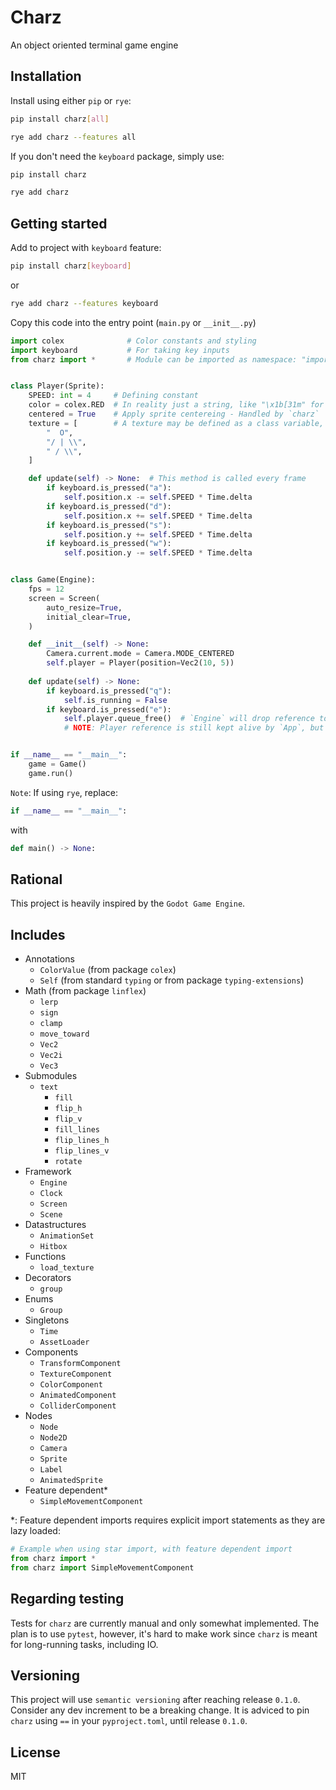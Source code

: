 # Charz

An object oriented terminal game engine

## Installation

Install using either `pip` or `rye`:

```bash
pip install charz[all]
```

```bash
rye add charz --features all
```

If you don't need the `keyboard` package, simply use:

```bash
pip install charz
```

```bash
rye add charz
```

## Getting started

Add to project with `keyboard` feature:

```bash
pip install charz[keyboard]
```

or

```bash
rye add charz --features keyboard
```

Copy this code into the entry point (`main.py` or `__init__.py`)

```python
import colex              # Color constants and styling
import keyboard           # For taking key inputs
from charz import *       # Module can be imported as namespace: "import charz"


class Player(Sprite):
    SPEED: int = 4     # Defining constant
    color = colex.RED  # In reality just a string, like "\x1b[31m" for red
    centered = True    # Apply sprite centereing - Handled by `charz`
    texture = [        # A texture may be defined as a class variable, of type `list[str]`
        "  O",
        "/ | \\",
        " / \\",
    ]

    def update(self) -> None:  # This method is called every frame
        if keyboard.is_pressed("a"):
            self.position.x -= self.SPEED * Time.delta
        if keyboard.is_pressed("d"):
            self.position.x += self.SPEED * Time.delta
        if keyboard.is_pressed("s"):
            self.position.y += self.SPEED * Time.delta
        if keyboard.is_pressed("w"):
            self.position.y -= self.SPEED * Time.delta


class Game(Engine):
    fps = 12
    screen = Screen(
        auto_resize=True,
        initial_clear=True,
    )

    def __init__(self) -> None:
        Camera.current.mode = Camera.MODE_CENTERED
        self.player = Player(position=Vec2(10, 5))
    
    def update(self) -> None:
        if keyboard.is_pressed("q"):
            self.is_running = False
        if keyboard.is_pressed("e"):
            self.player.queue_free()  # `Engine` will drop reference to player
            # NOTE: Player reference is still kept alive by `App`, but it won't be updated


if __name__ == "__main__":
    game = Game()
    game.run()
```

`Note`: If using `rye`, replace:

```python
if __name__ == "__main__":
```

with

```python
def main() -> None:
```

## Rational

This project is heavily inspired by the `Godot Game Engine`.

## Includes

- Annotations
  - `ColorValue`  (from package `colex`)
  - `Self`        (from standard `typing` or from package `typing-extensions`)
- Math (from package `linflex`)
  - `lerp`
  - `sign`
  - `clamp`
  - `move_toward`
  - `Vec2`
  - `Vec2i`
  - `Vec3`
- Submodules
  - `text`
    - `fill`
    - `flip_h`
    - `flip_v`
    - `fill_lines`
    - `flip_lines_h`
    - `flip_lines_v`
    - `rotate`
- Framework
  - `Engine`
  - `Clock`
  - `Screen`
  - `Scene`
- Datastructures
  - `AnimationSet`
  - `Hitbox`
- Functions
  - `load_texture`
- Decorators
  - `group`
- Enums
  - `Group`
- Singletons
  - `Time`
  - `AssetLoader`
- Components
  - `TransformComponent`
  - `TextureComponent`
  - `ColorComponent`
  - `AnimatedComponent`
  - `ColliderComponent`
- Nodes
  - `Node`
  - `Node2D`
  - `Camera`
  - `Sprite`
  - `Label`
  - `AnimatedSprite`
- Feature dependent\*
  - `SimpleMovementComponent`

\*: Feature dependent imports requires explicit import statements as they are lazy loaded:

```python
# Example when using star import, with feature dependent import
from charz import *
from charz import SimpleMovementComponent
```

## Regarding testing

Tests for `charz` are currently manual and only somewhat implemented. The plan is to use `pytest`, however, it's hard to make work since `charz` is meant for long-running tasks, including IO.

## Versioning

This project will use `semantic versioning` after reaching release `0.1.0`. Consider any dev increment to be a breaking change. It is adviced to pin `charz` using `==` in your `pyproject.toml`, until release `0.1.0`.

## License

MIT
